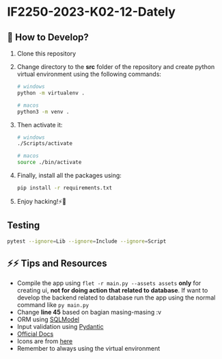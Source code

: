 # IF2250-2023-K02-12-Dately

## 🤖 How to Develop?

1. Clone this repository
2. Change directory to the **src** folder of the repository and create python virtual environment using the following commands:

   ```bash
   # windows
   python -m virtualenv .

   # macos
   python3 -m venv .
   ```

3. Then activate it:

   ```bash
   # windows
   ./Scripts/activate

   # macos
   source ./bin/activate
   ```

4. Finally, install all the packages using:

   ```bash
   pip install -r requirements.txt
   ```

5. Enjoy hacking!⚡🙌

## Testing

```bash
pytest --ignore=Lib --ignore=Include --ignore=Script
```

## ⚡⚡ Tips and Resources

- Compile the app using `flet -r main.py --assets assets` **only** for creating ui, **not for doing action that related to database**. If want to develop the backend related to database run the app using the normal command like `py main.py`
- Change **line 45** based on bagian masing-masing :v
- ORM using [SQLModel](https://sqlmodel.tiangolo.com/)
- Input validation using [Pydantic](https://docs.pydantic.dev/)
- [Official Docs](https://flet.dev/docs/)
- Icons are from [here](https://fontawesome.com/search?q=t%20shirt&o=r&m=free)
- Remember to always using the virtual environment
